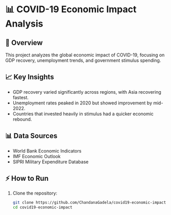 # 📊 COVID-19 Economic Impact Analysis  

## 📌 Overview  
This project analyzes the global economic impact of COVID-19, focusing on GDP recovery, unemployment trends, and government stimulus spending.  

## 📈 Key Insights  
- GDP recovery varied significantly across regions, with Asia recovering fastest.  
- Unemployment rates peaked in 2020 but showed improvement by mid-2022.  
- Countries that invested heavily in stimulus had a quicker economic rebound.  

## 📊 Data Sources  
- World Bank Economic Indicators  
- IMF Economic Outlook  
- SIPRI Military Expenditure Database  

## ⚡ How to Run  
1. Clone the repository:  
   ```bash
   git clone https://github.com/ChandanaGadela/covid19-economic-impact.git
   cd covid19-economic-impact
